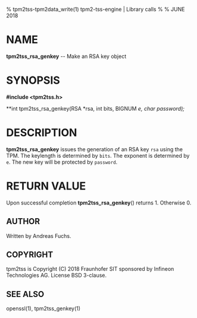 % tpm2tss-tpm2data_write(1) tpm2-tss-engine | Library calls
%
% JUNE 2018

# NAME
**tpm2tss_rsa_genkey** -- Make an RSA key object

# SYNOPSIS

**#include <tpm2tss.h>**

**int tpm2tss_rsa_genkey(RSA *rsa, int bits, BIGNUM *e, char *password);**

# DESCRIPTION

**tpm2tss_rsa_genkey** issues the generation of an RSA key `rsa` using the TPM.
The keylength is determined by `bits`. The exponent is determined by `e`.
The new key will be protected by `password`.

# RETURN VALUE

Upon successful completion **tpm2tss_rsa_genkey**() returns 1. Otherwise 0.

## AUTHOR

Written by Andreas Fuchs.

## COPYRIGHT

tpm2tss is Copyright (C) 2018 Fraunhofer SIT sponsored by Infineon
Technologies AG. License BSD 3-clause.

## SEE ALSO

openssl(1), tpm2tss_genkey(1)

